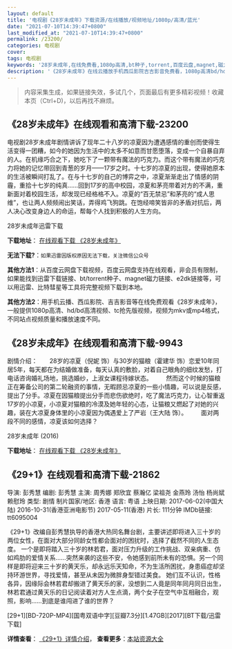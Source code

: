 ```yaml
---
layout: default
title: '电视剧《28岁未成年》下载资源/在线播放/视频地址/1080p/高清/蓝光'
date: "2021-07-10T14:39:47+0800"
last_modified_at: "2021-07-10T14:39:47+0800"
permalink: /23200/
categories: 电视剧
cover:
tags: 电视剧
keywords: '28岁未成年,在线免费看,1080p高清,bt种子,torrent,百度云盘,magnet,磁力链,迅雷下载资源'
description: '《28岁未成年》在线云播放手机西瓜影院吉吉影音免费看，1080p高清bd/hd未删减完整版和tc抢先枪版，mkv/mp4格式，附带bt/torrent种子、magnet/磁力链、百度云盘、网盘资源迅雷下载链接'
---
```


>内容采集生成，如果链接失效，多试几个，页面最后有更多精彩视频！收藏本页（Ctrl+D)，以后再找不麻烦。


## 《28岁未成年》在线观看和高清下载-23200

电视剧28岁未成年剧情讲诉了现年二十八岁的凉夏因为遭遇感情的重创而使得生活变得一团糟，如今的她因为生活中的太多不如意而甘愿堕落，变成一个自暴自弃的人。在机缘巧合之下，她吃下了一颗带有魔法的巧克力。而这个带有魔法的巧克力将她的记忆带回到青葱的岁月——17岁之时。十七岁的凉夏的出现，使得她原本的生活被瞬间打乱了。在与十七岁的自己的博弈之中，凉夏渐渐走出了情感的阴霾，重拾十七岁的纯真……回到17岁的高中校园，凉夏和茅亮带着对方的不满，重新面对着校园生活，却发现已经格格不入。凉夏的“百无禁忌”和茅亮的“成人思维”，也让两人频频闹出笑话，弄得鸡飞狗跳。在饱经啼笑皆非的矛盾对抗后，两人决心改变身边人的命运，帮每个人找到积极的人生方向。


28岁未成年迅雷下载

**下载地址**： [在线观看下载 《28岁未成年》](https://www.993dy.com//vod-detail-id-13534.html) 


**无法下载?**：`如果迅雷因版权原因无法下载，关注微信公众号 `

**其他方法1**：从百度云网盘下载视频，百度云网盘支持在线观看，非会员有限制，如果能找到迅雷下载链接、bt/torrent种子、magnet磁力链接、e2dk链接等，可以用迅雷、比特彗星等工具将完整视频下载到本地。

**其他方法2**：用手机云播、西瓜影院、吉吉影音等在线免费观看《28岁未成年》，一般提供1080p高清、hd/bd高清视频、tc抢先版视频，视频为mkv或mp4格式，不同站点视频质量和播放速度不同。


## 《28岁未成年》在线观看和高清下载-9943

剧情介绍：　　28岁的凉夏（倪妮 饰）与30岁的猫粮（霍建华 饰）恋爱10年同居5年，每天都在为结婚做准备，每天认真的敷脸，对着自己眼角的细纹发愁，打电话咨询婚礼场地，挑选婚纱，上淑女课程待嫁状态。 　　然而这个时候的猫粮正在筹备公司的第二轮融资的事情，无暇顾忌凉夏的一些小情趣，可以说是反感，提出了分手。凉夏在因猫粮提出分手而悲伤欲绝时，吃了魔法巧克力，让心智重返17岁的小凉夏，小凉夏对猫粮的冷漠及她年轻的心态，让猫粮又燃起了对她的兴趣，装在大凉夏身体里的小凉夏因为偶遇爱上了严岩（王大陆 饰）。 　　面对两段不同的感情，凉夏该如何选择？


28岁未成年 (2016)

**下载地址**： [在线观看下载 《28岁未成年》](https://www.btbtdy.me/btdy/dy8841.html) 


## 《29+1》在线观看和高清下载-21862

导演: 彭秀慧 编剧: 彭秀慧 主演: 周秀娜 郑欣宜 蔡瀚亿 梁祖尧 金燕玲 汤怡 杨尚斌 赖慰玲 类型: 剧情 制片国家/地区: 香港 语言: 粤语 上映日期: 2017-06-02(中国大陆) 2016-10-31(香港亚洲电影节) 2017-05-11(香港) 片长: 111分钟 IMDb链接: tt6095004

《29+1》改编自彭秀慧执导的香港大热同名舞台剧，主要讲述即将进入三十岁的两位女性，在面对大部分同龄女性都会面对的困扰时，选择了截然不同的人生态度。 一个是即将踏入三十岁的林若君，面对压力升级的工作挑战、双亲病重、仿如鸡肋的爱情关系……突然来袭的这些不安，令她感到前所未有的恐惧。另一个同样是即将迎来三十岁的黄天乐，却永远乐天知命，不为生活所困扰，身患癌症却坚持环游世界，寻找爱情，甚至从未因为微胖身型错过美食。 她们互不认识，性格各异，因缘际会林若君却搬进了黄天乐的家，没想到二人竟是同年同月同日出生，林若君通过黄天乐的日记阅读着对方人生点滴，两个女子在空气中互相融合，观照，影响……到底是谁闯进了谁的世界？


[29+1][BD-720P-MP4][国粤双语中字][豆瓣7.3分][1.47GB][2017][BT下载/迅雷下载]

**详情查看**： [《29+1》详情介绍](/movie/21862/)， **查看更多**：[本站资源大全](/movie/t/all/)

